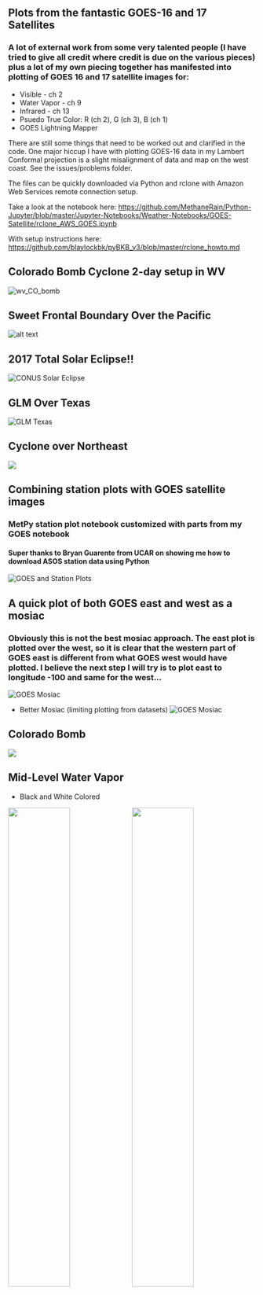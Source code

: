 ## Plots from the fantastic GOES-16 and 17 Satellites

### A lot of external work from some very talented people (I have tried to give all credit where credit is due on the various pieces) plus a lot of my own piecing together has manifested into plotting of GOES 16 and 17 satellite images for: 

* Visible - ch 2
* Water Vapor - ch 9
* Infrared - ch 13
* Psuedo True Color: R (ch 2), G (ch 3), B (ch 1)
* GOES Lightning Mapper

There are still some things that need to be worked out and clarified in the code. One major hiccup I have with plotting GOES-16 data in my Lambert Conformal projection is a slight misalignment of data and map on the west coast. See the issues/problems folder.

The files can be quickly downloaded via Python and rclone with Amazon Web Services remote connection setup. 

Take a look at the notebook here: https://github.com/MethaneRain/Python-Jupyter/blob/master/Jupyter-Notebooks/Weather-Notebooks/GOES-Satellite/rclone_AWS_GOES.ipynb

With setup instructions here: https://github.com/blaylockbk/pyBKB_v3/blob/master/rclone_howto.md

## Colorado Bomb Cyclone 2-day setup in WV
![wv_CO_bomb](https://github.com/MethaneRain/Weather-Jupyter-Notebooks/blob/master/GOES%20Satellite%20Maps/Sample%20Maps/WV.gif)

## Sweet Frontal Boundary Over the Pacific
![alt text](https://github.com/MethaneRain/Weather-Jupyter-Notebooks/blob/master/GOES%20Satellite%20Maps/Sample%20Maps/GOES17_TrueColor_Jan16_2019.gif)

## 2017 Total Solar Eclipse!!
![CONUS Solar Eclipse](https://github.com/MethaneRain/Weather-Jupyter-Notebooks/blob/master/GOES%20Satellite%20Maps/Sample%20Maps/2017_Eclipse.gif)

## GLM Over Texas
![GLM Texas](https://github.com/MethaneRain/Weather-Jupyter-Notebooks/blob/master/GOES%20Satellite%20Maps/Sample%20Maps/GOES_GLM_20181226.gif)

## Cyclone over Northeast
![](https://github.com/MethaneRain/Weather-Jupyter-Notebooks/blob/master/GOES%20Satellite%20Maps/Sample%20Maps/Resized_GOES_Ch13_IR_2018_004_15_30.png)

## Combining station plots with GOES satellite images
### MetPy station plot notebook customized with parts from my GOES notebook 
#### Super thanks to Bryan Guarente from UCAR on showing me how to download ASOS station data using Python

![GOES and Station Plots](https://github.com/MethaneRain/Weather-Jupyter-Notebooks/blob/master/Playground/Images/Resized_GOES16_Ch2_StationPlot2018_12_10_1647.png)

## A quick plot of both GOES east and west as a mosiac
### Obviously this is not the best mosiac approach. The east plot is plotted over the west, so it is clear that the western part of GOES east is different from what GOES west would have plotted. I believe the next step I will try is to plot east to longitude -100 and same for the west...

![GOES Mosiac](https://github.com/MethaneRain/Weather-Jupyter-Notebooks/blob/master/GOES%20Satellite%20Maps/Sample%20Maps/GOES16_17_Mosiac.png)

* Better Mosiac (limiting plotting from datasets)
![GOES Mosiac](https://github.com/MethaneRain/Weather-Jupyter-Notebooks/blob/master/GOES%20Satellite%20Maps/Sample%20Maps/GOES_Mosiac_2019_05_23_0601.png)

## Colorado Bomb
![](https://github.com/MethaneRain/Weather-Jupyter-Notebooks/blob/master/GOES%20Satellite%20Maps/Sample%20Maps/GOES16_Ch13_2019_03_13_1902.png)

## Mid-Level Water Vapor
* Black and White                                                              Colored

<img src="https://github.com/MethaneRain/Weather-Jupyter-Notebooks/blob/master/GOES%20Satellite%20Maps/Sample%20Maps/GOES_Ch9_WV_2018_356_12_02.png" width="50%"><img src="https://github.com/MethaneRain/Weather-Jupyter-Notebooks/blob/master/GOES%20Satellite%20Maps/Sample%20Maps/GOES_Ch9_WV_2018_356_12_02_colored.png" width="50%">
